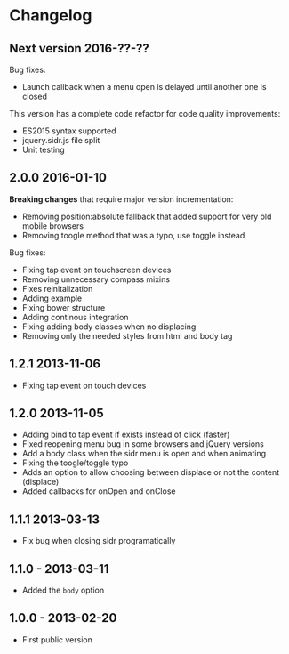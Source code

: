 # Changelog

## Next version 2016-??-??

Bug fixes:
- Launch callback when a menu open is delayed until another one is closed

This version has a complete code refactor for code quality improvements:
- ES2015 syntax supported
- jquery.sidr.js file split
- Unit testing

## 2.0.0 2016-01-10

**Breaking changes** that require major version incrementation:

- Removing position:absolute fallback that added support for very old mobile browsers
- Removing toogle method that was a typo, use toggle instead

Bug fixes:

- Fixing tap event on touchscreen devices
- Removing unnecessary compass mixins
- Fixes reinitalization
- Adding example
- Fixing bower structure
- Adding continous integration
- Fixing adding body classes when no displacing
- Removing only the needed styles from html and body tag

## 1.2.1 2013-11-06

- Fixing tap event on touch devices

## 1.2.0 2013-11-05

- Adding bind to tap event if exists instead of click    (faster)
- Fixed reopening menu bug in some browsers and jQuery versions
- Add a body class when the sidr menu is open and when animating
- Fixing the toogle/toggle typo
- Adds an option to allow choosing between displace or not the content (displace)
- Added callbacks for onOpen and onClose

## 1.1.1 2013-03-13

- Fix bug when closing sidr programatically

## 1.1.0 - 2013-03-11

- Added the `body` option

## 1.0.0 - 2013-02-20

- First public version
